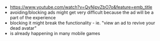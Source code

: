 - https://www.youtube.com/watch?v=QyNipvZbO7o&feature=emb_title
- avoiding/blocking ads might get very difficult because the ad will be a part of the experience
- blocking it might break the functionality - ie. "view an ad to revive your dead avatar"
- is already happening in many mobile games